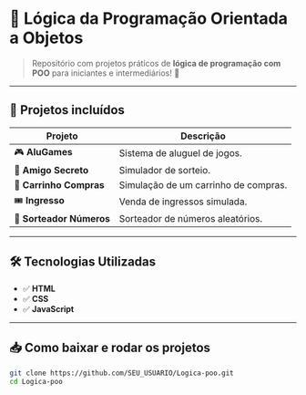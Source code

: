# 🎯 Lógica da Programação Orientada a Objetos

> Repositório com projetos práticos de **lógica de programação com POO** para iniciantes e intermediários! 🚀


---

## 📁 Projetos incluídos

| Projeto               | Descrição                       |
|-----------------------|---------------------------------|
| 🎮 **AluGames**       | Sistema de aluguel de jogos.    |
| 🎁 **Amigo Secreto**  | Simulador de sorteio.           |
| 🛒 **Carrinho Compras**| Simulação de um carrinho de compras. |
| 🎟 **Ingresso**       | Venda de ingressos simulada.    |
| 🔢 **Sorteador Números** | Sorteador de números aleatórios. |

---

## 🛠 Tecnologias Utilizadas
- ✅ **HTML**
- ✅ **CSS**
- ✅ **JavaScript**

---

## 📥 Como baixar e rodar os projetos

```bash
git clone https://github.com/SEU_USUARIO/Logica-poo.git
cd Logica-poo



